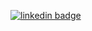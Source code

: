 [![linkedin badge](https://img.shields.io/badge/linkedin-mekhlasharma-0077b5?style=flat-square&logo=linkedin)](https://www.linkedin.com/in/mekhlasharma/)

<!--
**mekhlaS/mekhlaS** is a ✨ _special_ ✨ repository because its `README.md` (this file) appears on your GitHub profile.

Here are some ideas to get you started:

- 🔭 I’m currently working on ...
- 🌱 I’m currently learning ...
- 👯 I’m looking to collaborate on ...
- 🤔 I’m looking for help with ...
- 💬 Ask me about ...
- 📫 How to reach me: ...
- 😄 Pronouns: ...
- ⚡ Fun fact: ...
-->
